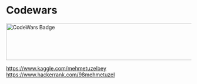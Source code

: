 # Codewars
<img src="https://www.codewars.com/users/memoli/badges/large" alt="CodeWars Badge" width="800" height="100" >

https://www.kaggle.com/mehmetuzelbey   <br>
https://www.hackerrank.com/98mehmetuzel
